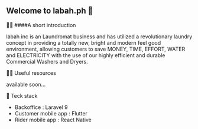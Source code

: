## Welcome to labah.ph 👋

🙋‍♀️ ####A short introduction

labah inc is an Laundromat business and has utilized a revolutionary laundry concept in providing a totally new, bright and modern feel good environment, allowing customers to save MONEY, TIME, EFFORT, WATER and ELECTRICITY with the use of our highly efficient and durable Commercial Washers and Dryers.

👩‍💻 Useful resources

available soon...

🍿 Teck stack

- Backoffice            : Laravel 9
- Customer mobile app   : Flutter
- Rider mobile app      : React Native

<!--
**Here are some ideas to get you started:**
🌈 Contribution guidelines - how can the community get involved?
👩‍💻 Useful resources - where can the community find your docs? Is there anything else the community should know?
🍿 Fun facts - what does your team eat for breakfast?
🧙 Remember, you can do mighty things with the power of [Markdown](https://docs.github.com/github/writing-on-github/getting-started-with-writing-and-formatting-on-github/basic-writing-and-formatting-syntax)
-->
